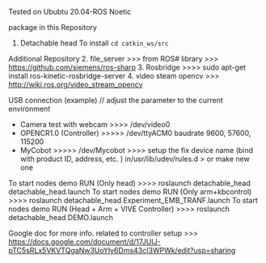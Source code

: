 Tested on Ububtu 20.04-ROS Noetic

package in this Repository
1. Detachable head
To install
`cd catkin_ws/src`


Additional Repository
2. file_server >>> from ROS# library >>> https://github.com/siemens/ros-sharp
3. Rosbridge >>>> sudo apt-get install ros-kinetic-rosbridge-server
4. video steam opencv >>> http://wiki.ros.org/video_stream_opencv

USB connection (example) // adjust the parameter to the current environment
- Camera test with webcam  >>>> /dev/video0 
- OPENCR1.0 (Controller) >>>>> /dev/ttyACM0 baudrate 9600, 57600, 115200
- MyCobot >>>>> /dev/Mycobot >>>> setup the fix device name (bind with product ID, address, etc. ) in/usr/lib/udev/rules.d > or make new one

To start nodes demo RUN (Only head) >>>> roslaunch detachable_head detachable_head.launch
To start nodes demo RUN (Only arm+kbcontrol) >>>> roslaunch detachable_head Experiment_EMB_TRANF.launch
To start nodes demo RUN (Head + Arm + VIVE Controller) >>>> roslaunch detachable_head DEMO.launch



Google doc for more info. related to controller setup >>> https://docs.google.com/document/d/17JUlJ-pTC5sRLx5VKVTQgaNw3UoYIy6Dms43cI3WPWk/edit?usp=sharing
